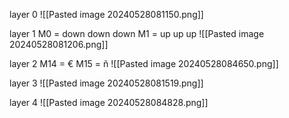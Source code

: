  
layer 0
![[Pasted image 20240528081150.png]]

layer 1
M0 = down down down
M1 = up up up
![[Pasted image 20240528081206.png]]

layer 2
M14 = €
M15 = ñ
![[Pasted image 20240528084650.png]]

layer 3
![[Pasted image 20240528081519.png]]

layer 4
![[Pasted image 20240528084828.png]]